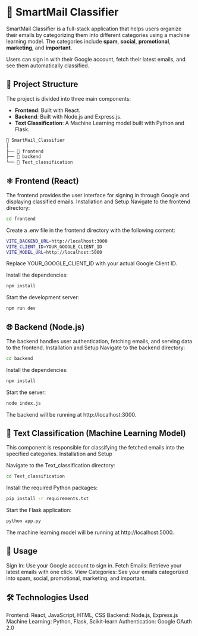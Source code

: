 # 📧 SmartMail Classifier

SmartMail Classifier is a full-stack application that helps users organize their emails by categorizing them into different categories using a machine learning model. The categories include **spam**, **social**, **promotional**, **marketing**, and **important**. 

Users can sign in with their Google account, fetch their latest emails, and see them automatically classified.

## 📁 Project Structure

The project is divided into three main components:

- **Frontend**: Built with React.
- **Backend**: Built with Node.js and Express.js.
- **Text Classification**: A Machine Learning model built with Python and Flask.

```bash
📂 SmartMail_Classifier
│
├── 📁 frontend
├── 📁 backend
└── 📁 Text_classification
```

## ⚛️ Frontend (React)

The frontend provides the user interface for signing in through Google and displaying classified emails.
Installation and Setup
Navigate to the frontend directory:
```bash
cd frontend
```

Create a .env file in the frontend directory with the following content:
```bash
VITE_BACKEND_URL=http://localhost:3000
VITE_CLIENT_ID=YOUR_GOOGLE_CLIENT_ID
VITE_MODEL_URL=http://localhost:5000
```
Replace YOUR_GOOGLE_CLIENT_ID with your actual Google Client ID.

Install the dependencies:
```bash
npm install
```
Start the development server:
```bash
npm run dev
```

## 🌐 Backend (Node.js)
The backend handles user authentication, fetching emails, and serving data to the frontend.
Installation and Setup
Navigate to the backend directory:
```bash
cd backend
```

Install the dependencies:
```bash
npm install
```

Start the server:
```bash
node index.js
```
The backend will be running at http://localhost:3000.


## 🧠 Text Classification (Machine Learning Model)
This component is responsible for classifying the fetched emails into the specified categories.
Installation and Setup

Navigate to the Text_classification directory:
```bash
cd Text_classification
```

Install the required Python packages:
```bash
pip install -r requirements.txt
```
Start the Flask application:
```bash
python app.py
```
The machine learning model will be running at http://localhost:5000.


## 🚀 Usage
Sign In: Use your Google account to sign in.
Fetch Emails: Retrieve your latest emails with one click.
View Categories: See your emails categorized into spam, social, promotional, marketing, and important.

## 🛠️ Technologies Used
Frontend: React, JavaScript, HTML, CSS
Backend: Node.js, Express.js
Machine Learning: Python, Flask, Scikit-learn
Authentication: Google OAuth 2.0
